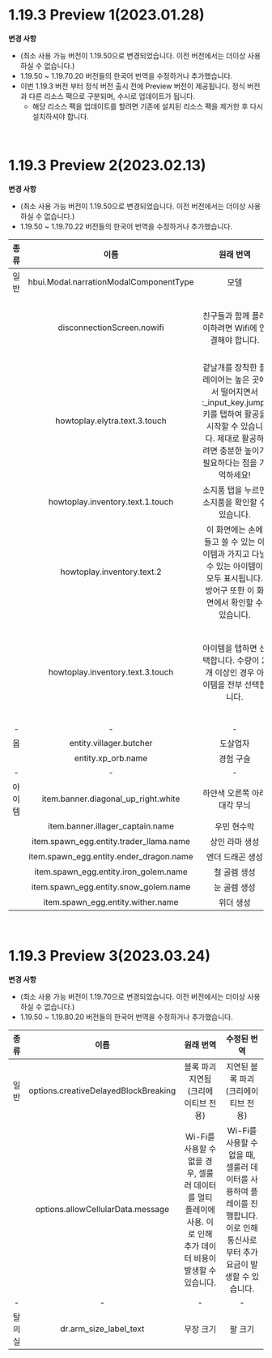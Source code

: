# 1.19.3 Preview 1(2023.01.28)  
**변경 사항**  
  - (최소 사용 가능 버전이 1.19.50으로 변경되었습니다. 이전 버전에서는 더이상 사용하실 수 없습니다.)
  - 1.19.50 ~ 1.19.70.20 버전들의 한국어 번역을 수정하거나 추가했습니다.
  - 이번 1.19.3 버전 부터 정식 버전 출시 전에 Preview 버전이 제공됩니다. 정식 버전과 다른 리소스 팩으로 구분되며, 수시로 업데이트가 됩니다.
    - 해당 리소스 팩을 업데이트를 할려면 기존에 설치된 리소스 팩을 제거한 후 다시 설치하셔야 합니다.
  
<br>
  
# 1.19.3 Preview 2(2023.02.13)  
**변경 사항**  
  - (최소 사용 가능 버전이 1.19.50으로 변경되었습니다. 이전 버전에서는 더이상 사용하실 수 없습니다.)
  - 1.19.50 ~ 1.19.70.22 버전들의 한국어 번역을 수정하거나 추가했습니다.
  
|종류|이름|원래 번역|수정된 번역|
|:-------:|:-----:|:---:|:---:|
|일반|hbui.Modal.narrationModalComponentType|모델|모달|
| |disconnectionScreen.nowifi|친구들과 함께 플레이하려면 Wifi에 연결해야 합니다.|네트워크에 연결할 수 없는 경우, Wi-Fi에 연결하거나 프로필 설정에서 '모바일 데이터 사용'을 활성화 해주세요!|
| |howtoplay.elytra.text.3.touch|겉날개를 장착한 플레이어는 높은 곳에서 떨어지면서 :_input_key.jump: 키를 탭하여 활공을 시작할 수 있습니다. 제대로 활공하려면 충분한 높이가 필요하다는 점을 기억하세요!|겉날개가 장착된 경우 떨어지는 동안 :touch_jump: 또는 :tip_virtual_button_fly_up:를 탭하여 활공을 시작할 수 있습니다. 완벽한 활공을 할려면 높은 곳에 있는지 확인하세요!|
| |howtoplay.inventory.text.1.touch|소지품 탭을 누르면 소지품을 확인할 수 있습니다.|:tip_touch_inventory:을 탭하면 소지품을 확인할 수 있습니다.|
| |howtoplay.inventory.text.2|이 화면에는 손에 들고 쓸 수 있는 아이템과 가지고 다닐 수 있는 아이템이 모두 표시됩니다. 방어구 또한 이 화면에서 확인할 수 있습니다.|이 화면에는 손에 들고 있는 모든 아이템과 들고 있는 다른 모든 아이템이 표시됩니다. 착용하고 있는 방어구도 확인할 수 있습니다.|
| |howtoplay.inventory.text.3.touch|아이템을 탭하면 선택합니다. 수량이 2개 이상인 경우 아이템을 전부 선택합니다.|아이템을 탭하여 선택합니다. 이동하려면 인벤토리의 다른 지점을 탭하세요. 동일한 아이템이 있는 지점으로 항목을 이동하면 스택으로 결합됩니다. 다른 아이템으로 이동하면 위치가 바뀝니다.|
|-|-|-|-|
|몹|entity.villager.butcher|도살업자|도축업자|
| |entity.xp_orb.name|경험 구슬|경험치 구슬|
|-|-|-|-|
|아이템|item.banner.diagonal_up_right.white|하얀색 오른쪽 아래 대각 무늬|하얀색 우측 하단 대각무늬|
| |item.banner.illager_captain.name|우민 현수막|불길한 현수막|
| |item.spawn_egg.entity.trader_llama.name|상인 라마 생성|상인 라마 생성 알|
| |item.spawn_egg.entity.ender_dragon.name|엔더 드래곤 생성|엔더 드래곤 생성 알|
| |item.spawn_egg.entity.iron_golem.name|철 골렘 생성|철 골렘 생성 알|
| |item.spawn_egg.entity.snow_golem.name|눈 골렘 생성|눈 골렘 생성 알|
| |item.spawn_egg.entity.wither.name|위더 생성|위더 생성 알|
  
<br>
  
# 1.19.3 Preview 3(2023.03.24)  
**변경 사항**  
  - (최소 사용 가능 버전이 1.19.70으로 변경되었습니다. 이전 버전에서는 더이상 사용하실 수 없습니다.)
  - 1.19.50 ~ 1.19.80.20 버전들의 한국어 번역을 수정하거나 추가했습니다.
  
|종류|이름|원래 번역|수정된 번역|
|:-------:|:-----:|:---:|:---:|
|일반|options.creativeDelayedBlockBreaking|블록 파괴 지연됨(크리에이티브 전용)|지연된 블록 파괴(크리에이티브 전용)|
| |options.allowCellularData.message|Wi-Fi를 사용할 수 없을 경우, 셀룰러 데이터를 멀티 플레이에 사용. 이로 인해 추가 데이터 비용이 발생할 수 있습니다.|Wi-Fi를 사용할 수 없을 때, 셀룰러 데이터를 사용하여 플레이를 진행합니다. 이로 인해 통신사로부터 추가 요금이 발생할 수 있습니다.|
|-|-|-|-|
|탈의실|dr.arm_size_label_text|무장 크기|팔 크기|